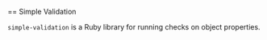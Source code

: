 == Simple Validation

`simple-validation` is a Ruby library for running checks on object properties.
